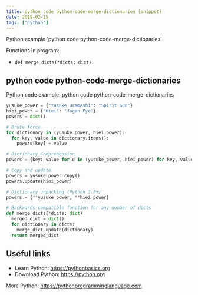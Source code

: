 ```yaml
---
title: python code python-code-merge-dictionaries (snippet)
date: 2019-02-15
tags: ["python"]
---
```

Python example 'python code python-code-merge-dictionaries'

Functions in program: 
* `def merge_dicts(*dicts: dict): `

## python code python-code-merge-dictionaries

Python code example: python code python-code-merge-dictionaries

```python
yusuke_power = {"Yusuke Urameshi": "Spirit Gun"}
hiei_power = {"Hiei": "Jagan Eye"}
powers = dict()

# Brute force
for dictionary in (yusuke_power, hiei_power): 
  for key, value in dictionary.items(): 
    powers[key] = value

# Dictionary Comprehension
powers = {key: value for d in (yusuke_power, hiei_power) for key, value in d.items()}

# Copy and update
powers = yusuke_power.copy()
powers.update(hiei_power)

# Dictionary unpacking (Python 3.5+)
powers = {**yusuke_power, **hiei_power}

# Backwards compatible function for any number of dicts
def merge_dicts(*dicts: dict): 
  merged_dict = dict() 
  for dictionary in dicts: 
    merge_dict.update(dictionary) 
  return merged_dict


```

## Useful links

- Learn Python: https://pythonbasics.org
- Download Python: https://python.org

More Python: https://pythonprogramminglanguage.com
